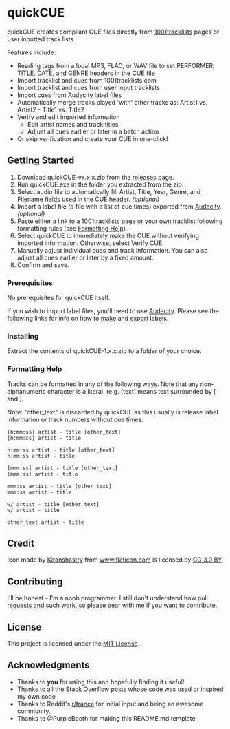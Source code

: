 # quickCUE

quickCUE creates compliant CUE files directly from [1001tracklists](https://www.1001tracklists.com) pages or user inputted track lists.

Features include:

* Reading tags from a local MP3, FLAC, or WAV file to set PERFORMER, TITLE, DATE, and GENRE headers in the CUE file
* Import tracklist and cues from 1001tracklists.com
* Import tracklist and cues from user input tracklists
* Import cues from Audacity label files
* Automatically merge tracks played 'with' other tracks as: Artist1 vs. Artist2 - Title1 vs. Title2
* Verify and edit imported information
  * Edit artist names and track titles
  * Adjust all cues earlier or later in a batch action
* Or skip verification and create your CUE in one-click!

## Getting Started

1. Download quickCUE-vx.x.x.zip from the [releases page](https://github.com/globalnomad/quickCUE/releases).
2. Run quickCUE.exe in the folder you extracted from the zip.
3. Select audio file to automatically fill Artist, Title, Year, Genre, and Filename fields used in the CUE header. *(optional)*
4. Import a label file (a file with a list of cue times) exported from <a href="https://www.audacityteam.org/" title="Audacity" target="_blank">Audacity</a>. *(optional)*
5. Paste either a link to a 1001tracklists page or your own tracklist following formatting rules (see [Formatting Help](#formatting-help)).
6. Select quickCUE to immediately make the CUE without verifying imported information. Otherwise, select Verify CUE.
7. Manually adjust individual cues and track information. You can also adjust all cues earlier or later by a fixed amount.
8. Confirm and save.

### Prerequisites

No prerequisites for quickCUE itself.

If you wish to import label files, you'll need to use <a href="https://www.audacityteam.org/" title="Audacity" target="_blank">Audacity</a>. Please see the following links for info on how to [make](https://manual.audacityteam.org/man/creating_and_selecting_labels.html#point) and [export](https://manual.audacityteam.org/man/importing_and_exporting_labels.html) labels.

### Installing

Extract the contents of quickCUE-1.x.x.zip to a folder of your choice.

### Formatting Help

Tracks can be formatted in any of the following ways. Note that any non-alphanumeric character is a literal. (e.g. [text] means text surrounded by [ and ].

Note: "other_text" is discarded by quickCUE as this usually is release label information or track numbers without cue times.
```
[h:mm:ss] artist - title [other_text] 
[h:mm:ss] artist - title 

h:mm:ss artist - title [other_text]
h:mm:ss artist - title

[mmm:ss] artist - title [other_text] 
[mmm:ss] artist - title

mmm:ss artist - title [other_text] 
mmm:ss artist - title

w/ artist - title [other_text] 
w/ artist - title

other_text artist - title
```

## Credit

<div>Icon made by <a href="https://www.flaticon.com/authors/kiranshastry" title="Kiranshastry" target="_blank">Kiranshastry</a> from <a href="https://www.flaticon.com/" title="Flaticon" target="_blank">www.flaticon.com</a> is licensed by <a href="http://creativecommons.org/licenses/by/3.0/" title="Creative Commons BY 3.0" target="_blank">CC 3.0 BY</a></div>

## Contributing

I'll be honest - I'm a noob programmer. I still don't understand how pull requests and such work, so please bear with me if you want to contribute.

## License

This project is licensed under the [MIT License](https://opensource.org/licenses/MIT).

## Acknowledgments
* Thanks to **you** for using this and hopefully finding it useful!
* Thanks to all the Stack Overflow posts whose code was used or inspired my own code
* Thanks to Reddit's <a href="http://www.reddit/com/r/trance/" title="r/trance" target="_blank">r/trance</a> for initial input and being an awesome community.
* Thanks to @PurpleBooth for making this README.md template

